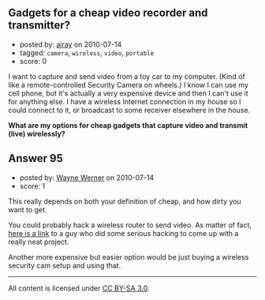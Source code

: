 ## Gadgets for a cheap video recorder and transmitter?

- posted by: [ajray](https://stackexchange.com/users/-1/40-ajray) on 2010-07-14
- tagged: `camera`, `wireless`, `video`, `portable`
- score: 0

<p>I want to capture and send video from a toy car to my computer. (Kind of like a remote-controlled Security Camera on wheels.) I know I can use my cell phone, but it's actually a very expensive device and then I can't use it for anything else.  I have a wireless Internet connection in my house so I could connect to it, or broadcast to some receiver elsewhere in the house.</p>

<p><strong>What are my options for cheap gadgets that capture video and transmit (live) wirelessly?</strong></p>



## Answer 95

- posted by: [Wayne Werner](https://stackexchange.com/users/-1/84-wayne-werner) on 2010-07-14
- score: 1

<p>This really depends on both your definition of cheap, and how dirty you want to get.</p>

<p>You could probably hack a wireless router to send video. As matter of fact, <a href="http://www.jbprojects.net/projects/wifirobot/" rel="nofollow" title="WifiRobot">here is a link</a> to a guy who did some serious hacking to come up with a really neat project.</p>

<p>Another more expensive but easier option would be just buying a wireless security cam setup and using that.</p>




---

All content is licensed under [CC BY-SA 3.0](https://creativecommons.org/licenses/by-sa/3.0/).
